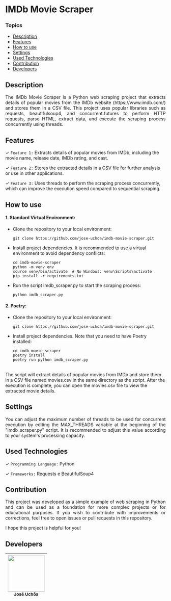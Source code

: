 # IMDb Movie Scraper

### Topics

- [Description](#description)
- [Features](#features)
- [How to use](#how-to-use)
- [Settings](#settings)
- [Used Technologies](#used-technologies)
- [Contribution](#contribution)
- [Developers](#developers)

## Description

<p align="justify">The IMDb Movie Scraper is a Python web scraping project that extracts details of popular movies from the IMDb website (https://www.imdb.com/) and stores them in a CSV file. This project uses popular libraries such as requests, beautifulsoup4, and concurrent.futures to perform HTTP requests, parse HTML, extract data, and execute the scraping process concurrently using threads.</p>

## Features

✓ `Feature 1:` Extracts details of popular movies from IMDb, including the movie name, release date, IMDb rating, and cast.

✓ `Feature 2:` Stores the extracted details in a CSV file for further analysis or use in other applications.

✓ `Feature 3:` Uses threads to perform the scraping process concurrently, which can improve the execution speed compared to sequential scraping.

## How to use

#### 1. Standard Virtual Environment:

- Clone the repository to your local environment:

  ```
  git clone https://github.com/jose-uchoa/imdb-movie-scraper.git
  ```

- Install project dependencies. It is recommended to use a virtual environment to avoid dependency conflicts:

  ```
  cd imdb-movie-scraper
  python -m venv env
  source venv/bin/activate  # No Windows: venv\Scripts\activate
  pip install -r requirements.txt
  ```

- Run the script imdb_scraper.py to start the scraping process:

  ```
  python imdb_scraper.py
  ```

#### 2. Poetry:

- Clone the repository to your local environment:

  ```
  git clone https://github.com/jose-uchoa/imdb-movie-scraper.git
  ```

- Install project dependencies. Note that you need to have Poetry installed:

  ```
  cd imdb-movie-scraper
  poetry install
  poetry run python imdb_scraper.py
  ```

<br>
The script will extract details of popular movies from IMDb and store them in a CSV file named movies.csv in the same directory as the script. After the execution is complete, you can open the movies.csv file to view the extracted movie details.

## Settings

<p align="justify">You can adjust the maximum number of threads to be used for concurrent execution by editing the MAX_THREADS variable at the beginning of the "imdb_scraper.py" script. It is recommended to adjust this value according to your system's processing capacity.</p>

## Used Technologies

✓ `Programming Language:` Python

✓ `Frameworks:` Requests e BeautifulSoup4

## Contribution

<p align="justify">This project was developed as a simple example of web scraping in Python and can be used as a foundation for more complex projects or for educational purposes. If you wish to contribute with improvements or corrections, feel free to open issues or pull requests in this repository.

I hope this project is helpful for you!</p>

## Developers

| [<img src="https://avatars.githubusercontent.com/jose-uchoa" width=115><br><sub>José Uchôa</sub>](https://github.com/jose-uchoa) |
| :------------------------------------------------------------------------------------------------------------------------------: |
